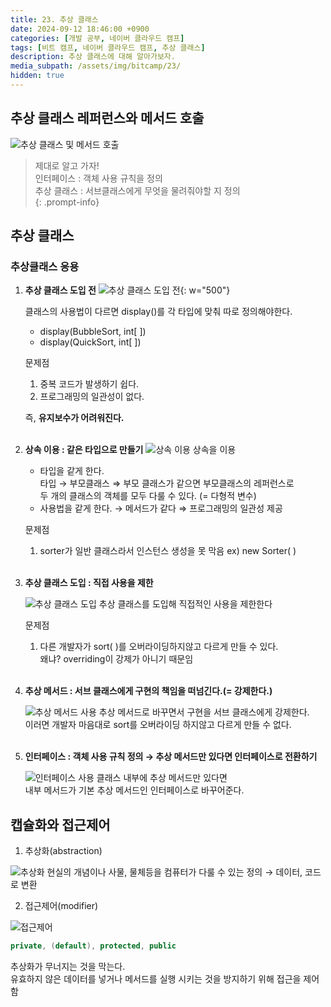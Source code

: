 ```yaml
---
title: 23. 추상 클래스
date: 2024-09-12 18:46:00 +0900
categories: [개발 공부, 네이버 클라우드 캠프]
tags: [비트 캠프, 네이버 클라우드 캠프, 추상 클래스] 
description: 추상 클래스에 대해 알아가보자.
media_subpath: /assets/img/bitcamp/23/
hidden: true
---
```

## 추상 클래스 레퍼런스와 메서드 호출

![추상 클래스 및 메서드 호출](img1.png)

> 제대로 알고 가자!   
> 인터페이스 : 객체 사용 규칙을 정의   
> 추상 클래스 : 서브클래스에게 무엇을 물려줘야할 지 정의   
{: .prompt-info}

## 추상 클래스
### 추상클래스 응용

1. **추상 클래스 도입 전**
![추상 클래스 도입 전](img2.png){: w="500"}

    클래스의 사용법이 다르면 display()를 각 타입에 맞춰 따로 정의해야한다.
    - display(BubbleSort, int[ ])
    - display(QuickSort, int[ ])

    문제점
    1. 중복 코드가 발생하기 쉽다.   
    2. 프로그래밍의 일관성이 없다.
    
    즉, **유지보수가 어려워진다.**
<br><br>

2. **상속 이용 : 같은 타입으로 만들기**
    ![상속 이용](img3.png)
    상속을 이용
    - 타입을 같게 한다.   
    타입 → 부모클래스 ⇒ 부모 클래스가 같으면 부모클래스의 레퍼런스로   
    두 개의 클래스의 객체를 모두 다룰 수 있다. (= 다형적 변수)
    - 사용법을 같게 한다. → 메서드가 같다 ⇒ 프로그래밍의 일관성 제공

    문제점
    1. sorter가 일반 클래스라서 인스턴스 생성을 못 막음 ex) new Sorter(  )
<br><br>

3. **추상 클래스 도입 : 직접 사용을 제한**
    
    ![추상 클래스 도입](img4.png)
    추상 클래스를 도입해 직접적인 사용을 제한한다

    문제점
    1. 다른 개발자가 sort(  )를 오버라이딩하지않고 다르게 만들 수 있다.   
    왜냐? overriding이 강제가 아니기 때문임 
<br><br>

4. **추상 메서드 : 서브 클래스에게 구현의 책임을 떠넘긴다.(= 강제한다.)**

    ![추상 메서드 사용](img5.png)
    추상 메서드로 바꾸면서 구현을 서브 클래스에게 강제한다.   
    이러면 개발자 마음대로 sort를 오버라이딩 하지않고 다르게 만들 수 없다.
<br><br>

5. **인터페이스 : 객체 사용 규칙 정의 → 추상 메서드만 있다면 인터페이스로 전환하기**
    
    ![인터페이스 사용](img6.png)
    클래스 내부에 추상 메서드만 있다면   
    내부 메서드가 기본 추상 메서드인 인터페이스로 바꾸어준다.

## 캡슐화와 접근제어
1. 추상화(abstraction)

![추상화](img7.png)
현실의 개념이나 사물, 물체등을 컴퓨터가 다룰 수 있는 정의 → 데이터, 코드로 변환

2. 접근제어(modifier)

![접근제어](img8.png)

```java
private, (default), protected, public
```
추상화가 무너지는 것을 막는다.   
유효하지 않은 데이터를 넣거나 메서드를 실행 시키는 것을 방지하기 위해 접근을 제어함
